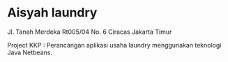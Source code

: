 # Aisyah laundry
Jl. Tanah Merdeka Rt005/04 No. 6 Ciracas Jakarta Timur

Project KKP : Perancangan aplikasi usaha laundry menggunakan teknologi Java Netbeans.
